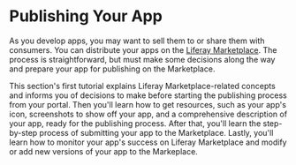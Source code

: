 # Publishing Your App [](id=publishing-your-app)

As you develop apps, you may want to sell them to or share them with consumers.
You can distribute your apps on the
[Liferay Marketplace](http://marketplace.liferay.com).
The process is straightforward, but must make some decisions along the way and
prepare your app for publishing on the Marketplace. 

This section's first tutorial explains Liferay Marketplace-related concepts and
informs you of decisions to make before starting the publishing process from
your portal. Then you'll learn how to get resources, such as your app's icon,
screenshots to show off your app, and a comprehensive description of your app,
ready for the publishing process. After that, you'll learn the step-by-step
process of submitting your app to the Marketplace. Lastly, you'll learn how to
monitor your app's success on Liferay Marketplace and modify or add new versions
of your app to the Markeplace. 
